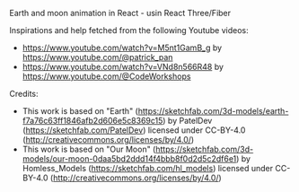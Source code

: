 Earth and moon animation in React - usin React Three/Fiber

Inspirations and help fetched from the following Youtube videos:

- https://www.youtube.com/watch?v=M5nt1GamB_g by https://www.youtube.com/@patrick_pan
- https://www.youtube.com/watch?v=VNd8n566R48 by https://www.youtube.com/@CodeWorkshops

Credits:

- This work is based on "Earth" (https://sketchfab.com/3d-models/earth-f7a76c63ff1846afb2d606e5c8369c15) by
  PatelDev (https://sketchfab.com/PatelDev) licensed under CC-BY-4.0 (http://creativecommons.org/licenses/by/4.0/)
- This work is based on "Our Moon" (https://sketchfab.com/3d-models/our-moon-0daa5bd2ddd14f4bbb8f0d2d5c2df6e1) by
  Homless_Models (https://sketchfab.com/hl_models) licensed under
  CC-BY-4.0 (http://creativecommons.org/licenses/by/4.0/)
